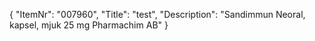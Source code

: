 {
  "ItemNr": "007960",
  "Title": "test",
  "Description": "Sandimmun Neoral, kapsel, mjuk 25 mg Pharmachim AB"
}